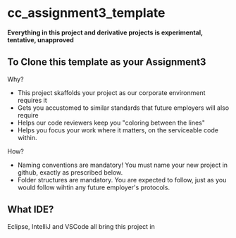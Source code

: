 # cc_assignment3_template

__Everything in this project and derivative projects is experimental, tentative, unapproved__

## To Clone this template as your Assignment3

Why?

- This project skaffolds your project as our corporate environment requires it
- Gets you accustomed to similar standards that future employers will also require
- Helps our code reviewers keep you "coloring between the lines"
- Helps you focus your work where it matters, on the serviceable code within.

How?

- Naming conventions are mandatory! You must name your new project in github, exactly as prescribed below.
- Folder structures are mandatory. You are expected to follow, just as you would follow wihtin any future employer's protocols.

## What IDE?

Eclipse, IntelliJ and VSCode all bring this project in


